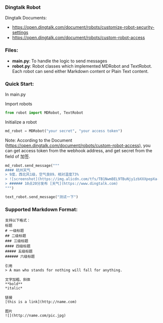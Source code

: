 ### Dingtalk Robot
Dingtalk Documents: 
* https://open.dingtalk.com/document/robots/customize-robot-security-settings
* https://open.dingtalk.com/document/robots/custom-robot-access

### Files:
* **main.py**: To handle the logic to send messages
* **robot.py**: Robot classes which implemented MDRobot and TextRobot. Each robot can send either Markdown content or Plain Text content.

### Quick Start:

In main.py

Import robots
```python
from robot import MDRobot, TextRobot
```
Initialize a robot
```python
md_robot = MDRobot("your secret", "your access token")
```
Note: According to the Document (https://open.dingtalk.com/document/robots/custom-robot-access), you can get access token from the webhook address, and get secret from the field of 加签.

```python
md_robot.send_message("""
#### 杭州天气
> 9度，西北风1级，空气良89，相对温度73%
> ![screenshot](https://img.alicdn.com/tfs/TB1NwmBEL9TBuNjy1zbXXXpepXa-2400-1218.png)
> ###### 10点20分发布 [天气](https://www.dingtalk.com) 
""")

text_robot.send_message("测试一下")
```

### Supported Markdown Format:
```text
支持以下格式：
标题
# 一级标题
## 二级标题
### 三级标题
#### 四级标题
##### 五级标题
###### 六级标题

引用
> A man who stands for nothing will fall for anything.

文字加粗、斜体
**bold**
*italic*

链接
[this is a link](http://name.com)

图片
![](http://name.com/pic.jpg)
```